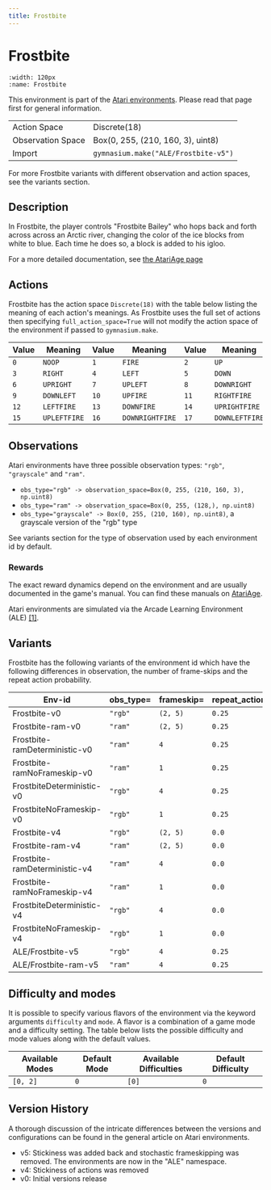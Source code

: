 ```yaml
---
title: Frostbite
---
```


# Frostbite

```{figure} ../../_static/videos/atari/frostbite.gif
:width: 120px
:name: Frostbite
```

This environment is part of the <a href='..'>Atari environments</a>. Please read that page first for general information.

|   |   |
|---|---|
| Action Space | Discrete(18) |
| Observation Space | Box(0, 255, (210, 160, 3), uint8) |
| Import | `gymnasium.make("ALE/Frostbite-v5")` |

For more Frostbite variants with different observation and action spaces, see the variants section.

## Description

In Frostbite, the player controls "Frostbite Bailey" who hops back and forth across across an Arctic river, changing the color of the ice blocks from white to blue. Each time he does so, a block is added to his igloo.

For a more detailed documentation, see [the AtariAge page](https://atariage.com/manual_html_page.php?SoftwareLabelID=199)

## Actions

Frostbite has the action space `Discrete(18)` with the table below listing the meaning of each action's meanings.
As Frostbite uses the full set of actions then specifying `full_action_space=True` will not modify the action space of the environment if passed to `gymnasium.make`.

| Value   | Meaning      | Value   | Meaning         | Value   | Meaning        |
|---------|--------------|---------|-----------------|---------|----------------|
| `0`     | `NOOP`       | `1`     | `FIRE`          | `2`     | `UP`           |
| `3`     | `RIGHT`      | `4`     | `LEFT`          | `5`     | `DOWN`         |
| `6`     | `UPRIGHT`    | `7`     | `UPLEFT`        | `8`     | `DOWNRIGHT`    |
| `9`     | `DOWNLEFT`   | `10`    | `UPFIRE`        | `11`    | `RIGHTFIRE`    |
| `12`    | `LEFTFIRE`   | `13`    | `DOWNFIRE`      | `14`    | `UPRIGHTFIRE`  |
| `15`    | `UPLEFTFIRE` | `16`    | `DOWNRIGHTFIRE` | `17`    | `DOWNLEFTFIRE` |

## Observations

Atari environments have three possible observation types: `"rgb"`, `"grayscale"` and `"ram"`.

- `obs_type="rgb" -> observation_space=Box(0, 255, (210, 160, 3), np.uint8)`
- `obs_type="ram" -> observation_space=Box(0, 255, (128,), np.uint8)`
- `obs_type="grayscale" -> Box(0, 255, (210, 160), np.uint8)`, a grayscale version of the "rgb" type

See variants section for the type of observation used by each environment id by default.

### Rewards

The exact reward dynamics depend on the environment and are usually documented in the game's manual. You can
find these manuals on [AtariAge](https://atariage.com/manual_html_page.php?SoftwareLabelID=199).

Atari environments are simulated via the Arcade Learning Environment (ALE) [[1]](#1).

## Variants

Frostbite has the following variants of the environment id which have the following differences in observation,
the number of frame-skips and the repeat action probability.

| Env-id                        | obs_type=   | frameskip=   | repeat_action_probability=   |
|-------------------------------|-------------|--------------|------------------------------|
| Frostbite-v0                  | `"rgb"`     | `(2, 5)`     | `0.25`                       |
| Frostbite-ram-v0              | `"ram"`     | `(2, 5)`     | `0.25`                       |
| Frostbite-ramDeterministic-v0 | `"ram"`     | `4`          | `0.25`                       |
| Frostbite-ramNoFrameskip-v0   | `"ram"`     | `1`          | `0.25`                       |
| FrostbiteDeterministic-v0     | `"rgb"`     | `4`          | `0.25`                       |
| FrostbiteNoFrameskip-v0       | `"rgb"`     | `1`          | `0.25`                       |
| Frostbite-v4                  | `"rgb"`     | `(2, 5)`     | `0.0`                        |
| Frostbite-ram-v4              | `"ram"`     | `(2, 5)`     | `0.0`                        |
| Frostbite-ramDeterministic-v4 | `"ram"`     | `4`          | `0.0`                        |
| Frostbite-ramNoFrameskip-v4   | `"ram"`     | `1`          | `0.0`                        |
| FrostbiteDeterministic-v4     | `"rgb"`     | `4`          | `0.0`                        |
| FrostbiteNoFrameskip-v4       | `"rgb"`     | `1`          | `0.0`                        |
| ALE/Frostbite-v5              | `"rgb"`     | `4`          | `0.25`                       |
| ALE/Frostbite-ram-v5          | `"ram"`     | `4`          | `0.25`                       |

## Difficulty and modes

It is possible to specify various flavors of the environment via the keyword arguments `difficulty` and `mode`.
A flavor is a combination of a game mode and a difficulty setting. The table below lists the possible difficulty and mode values
along with the default values.

| Available Modes   | Default Mode   | Available Difficulties   | Default Difficulty   |
|-------------------|----------------|--------------------------|----------------------|
| `[0, 2]`          | `0`            | `[0]`                    | `0`                  |

## Version History

A thorough discussion of the intricate differences between the versions and configurations can be found in the general article on Atari environments.

* v5: Stickiness was added back and stochastic frameskipping was removed. The environments are now in the "ALE" namespace.
* v4: Stickiness of actions was removed
* v0: Initial versions release
